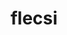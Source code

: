 ---
title: "flecsi"
layout: cache
categories: [package, v0.19]
meta: {"versions": ["1.4.2", "2.1.0"], "compilers": ["gcc@=11.1.0"], "oss": ["ubuntu20.04"], "platforms": ["linux"], "targets": ["x86_64"], "stacks": ["e4s"], "num_specs": 2, "num_specs_by_stack": {"e4s": 2}}
spec_details: [{"hash": "4tr6bdmomk5pvbvtwljeotoise3pihy4", "compiler": "gcc@=11.1.0", "versions": ["2.1.0"], "os": "ubuntu20.04", "platform": "linux", "target": "x86_64", "variants": ["backend=mpi", "build_system=cmake", "build_type=RelWithDebInfo", "caliper_detail=none", "~coverage", "+cuda", "cuda_arch=80", "~debug_backend", "~disable_metis", "~doc", "~doxygen", "~external_cinch", "~flecstan", "~flog", "~graphviz", "+hdf5", "~ipo", "~kokkos", "~openmp", "+shared", "~tutorial", "~unit_tests"], "stacks": ["e4s"], "size": "-", "tarball": "https://binaries.spack.io/releases/v0.19/build_cache/linux-ubuntu20.04-x86_64/gcc-11.1.0/flecsi-2.1.0/linux-ubuntu20.04-x86_64-gcc-11.1.0-flecsi-2.1.0-4tr6bdmomk5pvbvtwljeotoise3pihy4.spack"}, {"hash": "juflzbhl22o73tklexpbt34qdesii7xh", "compiler": "gcc@=11.1.0", "versions": ["1.4.2"], "os": "ubuntu20.04", "platform": "linux", "target": "x86_64", "variants": ["backend=mpi", "build_system=cmake", "build_type=RelWithDebInfo", "caliper_detail=none", "~coverage", "~cuda", "~debug_backend", "~disable_metis", "~doc", "~doxygen", "+external_cinch", "~flecstan", "~flog", "~graphviz", "+hdf5", "~ipo", "~kokkos", "~openmp", "+shared", "~tutorial", "~unit_tests"], "stacks": ["e4s"], "size": "-", "tarball": "https://binaries.spack.io/releases/v0.19/build_cache/linux-ubuntu20.04-x86_64/gcc-11.1.0/flecsi-1.4.2/linux-ubuntu20.04-x86_64-gcc-11.1.0-flecsi-1.4.2-juflzbhl22o73tklexpbt34qdesii7xh.spack"}]
---